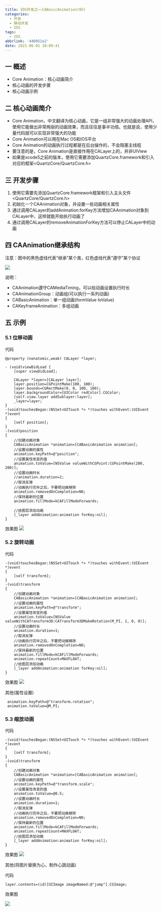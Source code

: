 ```yaml
---
title: IOS开发之——CABasicAnimation(95)
categories:
  - 开发
  - 移动开发
  - IOS
tags:
  - IOS
abbrlink: '440951e2'
date: 2021-06-01 10:09:41
---
```

## 一 概述

* Core Animation：核心动画简介
* 核心动画的开发步骤
* 核心动画示例

<!--more-->

## 二 核心动画简介

* Core Animation，中文翻译为核心动画，它是一组非常强大的动画处理API，使用它能做出非常绚丽的动画效果，而且往往是事半功倍。也就是说，使用少量代码就可以实现非常强大的功能
* Core Animation可以用在Mac OS和IOS平台
* Core Animation的动画执行过程都是在后台操作的，不会阻塞主线程
* 要注意的是，Core Animation是直接作用在CALayer上的，并非UIView
* 如果是xcode5之前的版本，使用它需要添加QuartzCore.framework和引入对应的框架<QuartzCore/QuartzCore.h>

## 三 开发步骤

1. 使用它需要先添加QuartzCore.framework框架和引入主头文件<QuartzCore/QuartzCore.h>
2. 初始化一个CAAnimation对象，并设置一些动画相关属性
3. 通过调用CALayer的addAnimation:forKey方法增加CAAnimation对象到CALayer中，这样就能开始执行动画了
4. 通过调用CALayer的removeAnimationForKey方法可以停止CALayer中的动画

## 四 CAAnimation继承结构

注意：图中的黑色虚线代表“继承”某个类，红色虚线代表“遵守”某个协议

![][1]

说明：

* CAAnimation遵守CAMediaTiming，可以给动画设置执行时长
* CAAnimationGroup：动画组(可以执行一系列动画)
* CABasicAnimation：单一组动画(formValue toValue)
* CAKeyframeAnimation：多组动画

## 五 示例

### 5.1 位移动画

代码

```
@property (nonatomic,weak) CALayer *layer;

- (void)viewDidLoad {
    [super viewDidLoad];

    CALayer *layer=[CALayer layer];
    layer.position=CGPointMake(100, 100);
    layer.bounds=CGRectMake(0, 0, 100, 100);
    layer.backgroundColor=[UIColor redColor].CGColor;
    [self.view.layer addSublayer:layer];
    _layer=layer;
}
-(void)touchesBegan:(NSSet<UITouch *> *)touches withEvent:(UIEvent *)event
{
    [self position];
}
-(void)position
{
    //创建动画对象
    CABasicAnimation *animation=[CABasicAnimation animation];
    //设置动画的属性
    animation.keyPath=@"position";
    //设置属性改变的值
    animation.toValue=[NSValue valueWithCGPoint:CGPointMake(200, 200)];
    //设置动画时长
    //animation.duration=2;
    //取消反弹
    //动画执行完毕之后，不要把动画移除
    animation.removedOnCompletion=NO;
    //保持最新的位置
    animation.fillMode=kCAFillModeForwards;
    
    //给图层添加动画
    [_layer addAnimation:animation forKey:nil];
}
```

效果图
![][2]

### 5.2 旋转动画

代码

```
-(void)touchesBegan:(NSSet<UITouch *> *)touches withEvent:(UIEvent *)event
{
    [self transform];
}
-(void)transform
{
    //创建动画对象
    CABasicAnimation *animation=[CABasicAnimation animation];
    //设置动画的属性
    animation.keyPath=@"transform";
    //设置属性改变的值
    animation.toValue=[NSValue valueWithCATransform3D:CATransform3DMakeRotation(M_PI, 1, 0, 0)];
    //设置动画时长
    animation.duration=1;
    //取消反弹
    //动画执行完毕之后，不要把动画移除
    animation.removedOnCompletion=NO;
    //保持最新的位置
    animation.fillMode=kCAFillModeForwards;
    animation.repeatCount=MAXFLOAT;
    //给图层添加动画
    [_layer addAnimation:animation forKey:nil];
}
```

效果图
![][3]

其他(属性设置)

```
 animation.keyPath=@"transform.rotation";
 animation.toValue=@M_PI;
```

### 5.3 缩放动画

代码

```
-(void)touchesBegan:(NSSet<UITouch *> *)touches withEvent:(UIEvent *)event
{
    [self transform];
}
-(void)transform
{
    //创建动画对象
    CABasicAnimation *animation=[CABasicAnimation animation];
    //设置动画的属性
    animation.keyPath=@"transform.scale";
    //设置属性改变的值
    animation.toValue=@0.5;
    //设置动画时长
    animation.duration=1;
    //取消反弹
    //动画执行完毕之后，不要把动画移除
    animation.removedOnCompletion=NO;
    //保持最新的位置
    animation.fillMode=kCAFillModeForwards;
    animation.repeatCount=MAXFLOAT;
    //给图层添加动画
    [_layer addAnimation:animation forKey:nil];
}
```

效果图
![][4]

其他(将图片替换为心，制作心跳动画)

代码

```
layer.contents=(id)[UIImage imageNamed:@"jump"].CGImage;
```

效果图

![][5]



[1]:https://cdn.jsdelivr.net/gh/PGzxc/CDN@master/blog-ios/ios-caanimation-struct.png
[2]:https://cdn.jsdelivr.net/gh/PGzxc/CDN@master/blog-ios/ios-animation-position.gif
[3]:https://cdn.jsdelivr.net/gh/PGzxc/CDN@master/blog-ios/ios-animation-rotate.gif
[4]:https://cdn.jsdelivr.net/gh/PGzxc/CDN@master/blog-ios/ios-animation-scale.gif
[5]:https://cdn.jsdelivr.net/gh/PGzxc/CDN@master/blog-ios/ios-animation-jupm.gif

